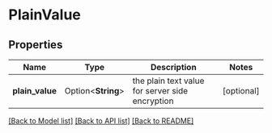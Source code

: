 # PlainValue

## Properties

Name | Type | Description | Notes
------------ | ------------- | ------------- | -------------
**plain_value** | Option<**String**> | the plain text value for server side encryption | [optional]

[[Back to Model list]](../README.md#documentation-for-models) [[Back to API list]](../README.md#documentation-for-api-endpoints) [[Back to README]](../README.md)


